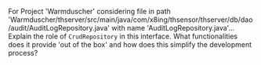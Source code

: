 For Project 'Warmduscher' considering file in path 'Warmduscher/thserver/src/main/java/com/x8ing/thsensor/thserver/db/dao/audit/AuditLogRepository.java' with name 'AuditLogRepository.java'... 
Explain the role of `CrudRepository` in this interface. What functionalities does it provide 'out of the box' and how does this simplify the development process?